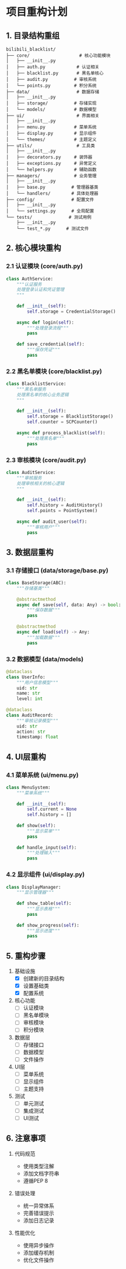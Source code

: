 # 项目重构计划

## 1. 目录结构重组

```
bilibili_blacklist/
├── core/                   # 核心功能模块
│   ├── __init__.py
│   ├── auth.py            # 认证相关
│   ├── blacklist.py       # 黑名单核心
│   ├── audit.py          # 审核系统
│   └── points.py         # 积分系统
├── data/                  # 数据存储
│   ├── __init__.py 
│   ├── storage/          # 存储实现
│   └── models/           # 数据模型
├── ui/                    # 界面相关
│   ├── __init__.py
│   ├── menu.py           # 菜单系统
│   ├── display.py        # 显示组件
│   └── themes/           # 主题定义
├── utils/                 # 工具类
│   ├── __init__.py
│   ├── decorators.py     # 装饰器
│   ├── exceptions.py     # 异常定义
│   └── helpers.py        # 辅助函数
├── managers/             # 业务管理
│   ├── __init__.py
│   ├── base.py          # 管理器基类
│   └── handlers/        # 具体处理器
├── config/              # 配置文件
│   ├── __init__.py
│   └── settings.py      # 全局配置
└── tests/              # 测试用例
    ├── __init__.py
    └── test_*.py      # 测试文件
```

## 2. 核心模块重构

### 2.1 认证模块 (core/auth.py)
```python
class AuthService:
    """认证服务
    处理登录认证和凭证管理
    """
    
    def __init__(self):
        self.storage = CredentialStorage()
        
    async def login(self):
        """处理登录流程"""
        pass
        
    def save_credential(self):
        """保存凭证"""
        pass
```

### 2.2 黑名单模块 (core/blacklist.py)
```python
class BlacklistService:
    """黑名单服务
    处理黑名单的核心业务逻辑
    """
    
    def __init__(self):
        self.storage = BlacklistStorage()
        self.counter = SCPCounter()
        
    async def process_blacklist(self):
        """处理黑名单"""
        pass
```

### 2.3 审核模块 (core/audit.py)
```python
class AuditService:
    """审核服务
    处理审核相关的核心逻辑
    """
    
    def __init__(self):
        self.history = AuditHistory()
        self.points = PointSystem()
        
    async def audit_user(self):
        """审核用户"""
        pass
```

## 3. 数据层重构

### 3.1 存储接口 (data/storage/base.py)
```python
class BaseStorage(ABC):
    """存储基类"""
    
    @abstractmethod
    async def save(self, data: Any) -> bool:
        """保存数据"""
        pass
        
    @abstractmethod
    async def load(self) -> Any:
        """加载数据"""
        pass
```

### 3.2 数据模型 (data/models)
```python
@dataclass
class UserInfo:
    """用户信息模型"""
    uid: str
    name: str
    level: int
    
@dataclass 
class AuditRecord:
    """审核记录模型"""
    uid: str
    action: str
    timestamp: float
```

## 4. UI层重构

### 4.1 菜单系统 (ui/menu.py)
```python
class MenuSystem:
    """菜单系统"""
    
    def __init__(self):
        self.current = None
        self.history = []
        
    def show(self):
        """显示菜单"""
        pass
        
    def handle_input(self):
        """处理输入"""
        pass
```

### 4.2 显示组件 (ui/display.py)
```python
class DisplayManager:
    """显示管理器"""
    
    def show_table(self):
        """显示表格"""
        pass
        
    def show_progress(self):
        """显示进度"""
        pass
```

## 5. 重构步骤

1. 基础设施
   - [x] 创建新的目录结构
   - [x] 设置基础类
   - [x] 配置系统

2. 核心功能
   - [ ] 认证模块
   - [ ] 黑名单模块
   - [ ] 审核模块
   - [ ] 积分模块

3. 数据层
   - [ ] 存储接口
   - [ ] 数据模型
   - [ ] 文件操作

4. UI层
   - [ ] 菜单系统
   - [ ] 显示组件
   - [ ] 主题支持

5. 测试
   - [ ] 单元测试
   - [ ] 集成测试
   - [ ] UI测试

## 6. 注意事项

1. 代码规范
   - 使用类型注解
   - 添加文档字符串
   - 遵循PEP 8

2. 错误处理
   - 统一异常体系
   - 完善错误提示
   - 添加日志记录

3. 性能优化
   - 使用异步操作
   - 添加缓存机制
   - 优化文件操作 